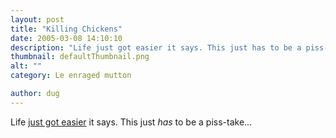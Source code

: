 ```yaml
---
layout: post
title: "Killing Chickens"
date: 2005-03-08 14:10:10
description: "Life just got easier it says. This just has to be a piss-take&#8230;&#8230;"
thumbnail: defaultThumbnail.png
alt: ""
category: Le enraged mutton

author: dug
---
```


<p>Life <a href="http://www.brightcoop.com/livehaul/c_e-z_catch.htm">just got easier</a> it says. This just <em>has</em> to be a piss-take...</p>
